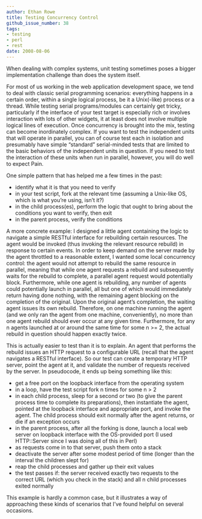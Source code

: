 ```yaml
---
author: Ethan Rowe
title: Testing Concurrency Control
github_issue_number: 38
tags:
- testing
- perl
- rest
date: 2008-08-06
---
```


When dealing with complex systems, unit testing sometimes poses a bigger implementation challenge than does the system itself.

For most of us working in the web application development space, we tend to deal with classic serial programming scenarios: everything happens in a certain order, within a single logical process, be it a Unix(-like) process or a thread. While testing serial programs/modules can certainly get tricky, particularly if the interface of your test target is especially rich or involves interaction with lots of other widgets, it at least does not involve multiple logical lines of execution. Once concurrency is brought into the mix, testing can become inordinately complex. If you want to test the independent units that will operate in parallel, you can of course test each in isolation and presumably have simple “standard” serial-minded tests that are limited to the basic behaviors of the independent units in question. If you need to test the interaction of these units when run in parallel, however, you will do well to expect Pain.

One simple pattern that has helped me a few times in the past:

- identify what it is that you need to verify
- in your test script, fork at the relevant time (assuming a Unix-like OS, which is what you’re using, isn’t it?)
- in the child process(es), perform the logic that ought to bring about the conditions you want to verify, then exit
- in the parent process, verify the conditions

A more concrete example: I designed a little agent containing the logic to navigate a simple RESTful interface for rebuilding certain resources. The agent would be invoked (thus invoking the relevant resource rebuild) in response to certain events. In order to keep demand on the server made by the agent throttled to a reasonable extent, I wanted some local concurrency control: the agent would not attempt to rebuild the same resource in parallel, meaning that while one agent requests a rebuild and subsequently waits for the rebuild to complete, a parallel agent request would potentially block. Furthermore, while one agent is rebuilding, any number of agents could potentially launch in parallel, all but one of which would immediately return having done nothing, with the remaining agent blocking on the completion of the original. Upon the original agent’s completion, the waiting agent issues its own rebuild. Therefore, on one machine running the agent (and we only ran the agent from one machine, conveniently), no more than one agent rebuild should ever occur at any given time. Furthermore, for any n agents launched at or around the same time for some n >= 2, the actual rebuild in question should happen exactly twice.

This is actually easier to test than it is to explain. An agent that performs the rebuild issues an HTTP request to a configurable URL (recall that the agent navigates a RESTful interface). So our test can create a temporary HTTP server, point the agent at it, and validate the number of requests received by the server. In pseudocode, it ends up being something like this:

- get a free port on the loopback interface from the operating system
- in a loop, have the test script fork n times for some n > 2
- in each child process, sleep for a second or two (to give the parent process time to complete its preparations), then instantiate the agent, pointed at the loopback interface and appropriate port, and invoke the agent. The child process should exit normally after the agent returns, or die if an exception occurs
- in the parent process, after all the forking is done, launch a local web server on loopback interface with the OS-provided port (I used HTTP::Server since I was doing all of this in Perl)
- as requests come in to that server, push them onto a stack
- deactivate the server after some modest period of time (longer than the interval the children slept for)
- reap the child processes and gather up their exit values
- the test passes if: the server received exactly two requests to the correct URL (which you check in the stack) and all n child processes exited normally

This example is hardly a common case, but it illustrates a way of approaching these kinds of scenarios that I’ve found helpful on several occasions.
